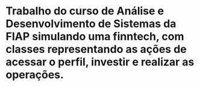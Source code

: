 # Trabalho do curso de Análise e Desenvolvimento de Sistemas da FIAP simulando uma finntech, com classes representando as ações de acessar o perfil, investir e realizar as operações.
